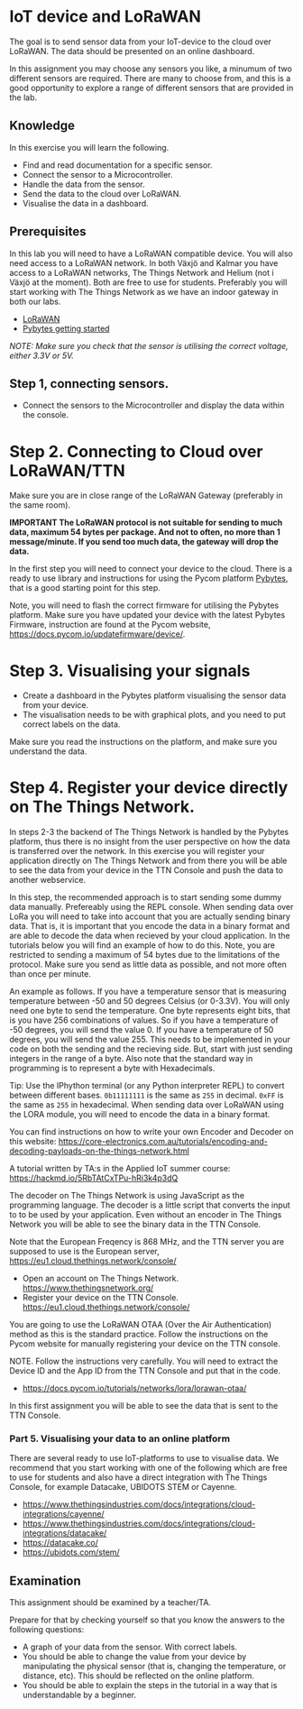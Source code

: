 # IoT device and LoRaWAN

The goal is to send sensor data from your IoT-device to the cloud over LoRaWAN. The data should be presented on an online dashboard.

In this assignment you may choose any sensors you like, a minumum of two different sensors are required. There are many to choose from, and this is a good opportunity to explore a range of different sensors that are provided in the lab.

## Knowledge

In this exercise you will learn the following.

- Find and read documentation for a specific sensor.
- Connect the sensor to a Microcontroller.
- Handle the data from the sensor.
- Send the data to the cloud over LoRaWAN.
- Visualise the data in a dashboard.

## Prerequisites

In this lab you will need to have a LoRaWAN compatible device. You will also need access to a LoRaWAN network. In both Växjö and Kalmar you have access to a LoRaWAN networks, The Things Network and Helium (not i Växjö at the moment). Both are free to use for students. Preferably you will start working with The Things Network as we have an indoor gateway in both our labs. 

- [LoRaWAN](https://www.thethingsnetwork.org/docs/lorawan/lorawan-overview.html)
- [Pybytes getting started](https://docs.pycom.io/pybytes/gettingstarted/)

*NOTE: Make sure you check that the sensor is utilising the correct voltage, either 3.3V or 5V.*

## Step 1, connecting sensors.

- Connect the sensors to the Microcontroller and display the data within the console.

# Step 2. Connecting to Cloud over LoRaWAN/TTN

Make sure you are in close range of the LoRaWAN Gateway (preferably in the same room).

**IMPORTANT The LoRaWAN protocol is not suitable for sending to much data, maximum 54 bytes per package. And not to often, no more than 1 message/minute. If you send too much data, the gateway will drop the data.**

In the first step you will need to connect your device to the cloud. There is a ready to use library and instructions for using the Pycom platform [Pybytes](https://docs.pycom.io/pybytes/gettingstarted/), that is a good starting point for this step.

Note, you will need to flash the correct firmware for utilising the Pybytes platform. Make sure you have updated your device with the latest Pybytes Firmware, instruction are found at the Pycom website, https://docs.pycom.io/updatefirmware/device/.

# Step 3. Visualising your signals

- Create a dashboard in the Pybytes platform visualising the sensor data from your device.
- The visualisation needs to be with graphical plots, and you need to put correct labels on the data.

Make sure you read the instructions on the platform, and make sure you understand the data. 

# Step 4. Register your device directly on The Things Network.

In steps 2-3 the backend of The Things Network is handled by the Pybytes platform, thus there is no insight from the user perspective on how the data is transferred over the network. In this exercise you will register your application directly on The Things Network and from there you will be able to see the data from your device in the TTN Console and push the data to another webservice.

In this step, the recommended approach is to start sending some dummy data manually. Prefereably using the REPL console. When sending data over LoRa you will need to take into account that you are actually sending binary data. That is, it is important that you encode the data in a binary format and are able to decode the data when recieved by your cloud application. In the tutorials below you will find an example of how to do this. Note, you are restricted to sending a maximum of 54 bytes due to the limitations of the protocol. Make sure you send as little data as possible, and not more often than once per minute.

An example as follows. If you have a temperature sensor that is measuring temperature between -50 and 50 degrees Celsius (or 0-3.3V). You will only need one byte to send the temperature. One byte represents eight bits, that is you have 256 combinations of values. So if you have a temperature of -50 degrees, you will send the value 0. If you have a temperature of 50 degrees, you will send the value 255. This needs to be implemented in your code on both the sending and the recieving side. But, start with just sending integers in the range of a byte. Also note that the standard way in programming is to represent a byte with Hexadecimals.

Tip: Use the IPhython terminal (or any Python interpreter REPL) to convert between different bases. `0b11111111` is the same as `255` in decimal. `0xFF` is the same as `255` in hexadecimal. When sending data over LoRaWAN using the LORA module, you will need to encode the data in a binary format.

You can find instructions on how to write your own Encoder and Decoder on this website: https://core-electronics.com.au/tutorials/encoding-and-decoding-payloads-on-the-things-network.html

A tutorial written by TA:s in the Applied IoT summer course: https://hackmd.io/5RbTAtCxTPu-hRi3k4p3dQ

The decoder on The Things Network is using JavaScript as the programming language. The decoder is a little script that converts the input to to be used by your application. Even without an encoder in The Things Network you will be able to see the binary data in the TTN Console.

Note that the European Freqency is 868 MHz, and the TTN server you are supposed to use is the European server, https://eu1.cloud.thethings.network/console/

- Open an account on The Things Network. https://www.thethingsnetwork.org/
- Register your device on the TTN Console. https://eu1.cloud.thethings.network/console/

You are going to use the LoRaWAN OTAA (Over the Air Authentication) method as this is the standard practice. Follow the instructions on the Pycom website for manually registering your device on the TTN console.

NOTE. Follow the instructions very carefully. You will need to extract the Device ID and the App ID from the TTN Console and put that in the code.

- https://docs.pycom.io/tutorials/networks/lora/lorawan-otaa/

In this first assignment you will be able to see the data that is sent to the TTN Console.

### Part 5. Visualising your data to an online platform

There are several ready to use IoT-platforms to use to visualise data. We recommend that you start working with one of the following which are free to use for students and also have a direct integration with The Things Console, for example Datacake, UBIDOTS STEM or Cayenne.

- https://www.thethingsindustries.com/docs/integrations/cloud-integrations/cayenne/
- https://www.thethingsindustries.com/docs/integrations/cloud-integrations/datacake/
- https://datacake.co/
- https://ubidots.com/stem/

## Examination

This assignment should be examined by a teacher/TA. 

Prepare for that by checking yourself so that you know the answers to the following questions:

- A graph of your data from the sensor. With correct labels.
- You should be able to change the value from your device by manipulating the physical sensor (that is, changing the temperature, or distance, etc). This should be reflected on the online platform.
- You should be able to explain the steps in the tutorial in a way that is understandable by a beginner.
